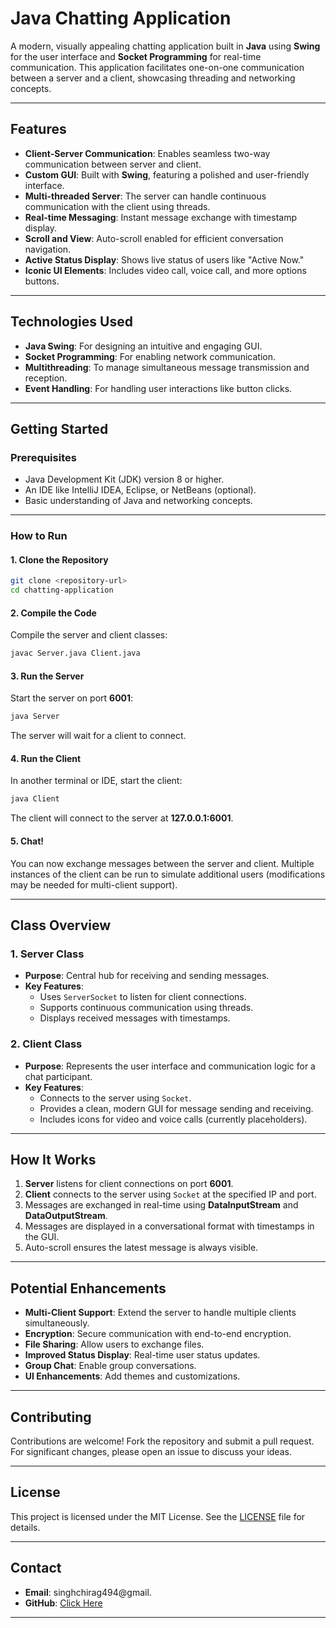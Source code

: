 
# **Java Chatting Application**

A modern, visually appealing chatting application built in **Java** using **Swing** for the user interface and **Socket Programming** for real-time communication. This application facilitates one-on-one communication between a server and a client, showcasing threading and networking concepts.

---

## **Features**

- **Client-Server Communication**: Enables seamless two-way communication between server and client.
- **Custom GUI**: Built with **Swing**, featuring a polished and user-friendly interface.
- **Multi-threaded Server**: The server can handle continuous communication with the client using threads.
- **Real-time Messaging**: Instant message exchange with timestamp display.
- **Scroll and View**: Auto-scroll enabled for efficient conversation navigation.
- **Active Status Display**: Shows live status of users like "Active Now."
- **Iconic UI Elements**: Includes video call, voice call, and more options buttons.

---

## **Technologies Used**

- **Java Swing**: For designing an intuitive and engaging GUI.
- **Socket Programming**: For enabling network communication.
- **Multithreading**: To manage simultaneous message transmission and reception.
- **Event Handling**: For handling user interactions like button clicks.

---

## **Getting Started**

### Prerequisites

- Java Development Kit (JDK) version 8 or higher.
- An IDE like IntelliJ IDEA, Eclipse, or NetBeans (optional).
- Basic understanding of Java and networking concepts.

---

### How to Run

#### **1. Clone the Repository**
```bash
git clone <repository-url>
cd chatting-application
```

#### **2. Compile the Code**
Compile the server and client classes:
```bash
javac Server.java Client.java
```

#### **3. Run the Server**
Start the server on port **6001**:
```bash
java Server
```
The server will wait for a client to connect.

#### **4. Run the Client**
In another terminal or IDE, start the client:
```bash
java Client
```
The client will connect to the server at **127.0.0.1:6001**.

#### **5. Chat!**
You can now exchange messages between the server and client. Multiple instances of the client can be run to simulate additional users (modifications may be needed for multi-client support).

---

## **Class Overview**

### **1. Server Class**
- **Purpose**: Central hub for receiving and sending messages.
- **Key Features**:
  - Uses `ServerSocket` to listen for client connections.
  - Supports continuous communication using threads.
  - Displays received messages with timestamps.

### **2. Client Class**
- **Purpose**: Represents the user interface and communication logic for a chat participant.
- **Key Features**:
  - Connects to the server using `Socket`.
  - Provides a clean, modern GUI for message sending and receiving.
  - Includes icons for video and voice calls (currently placeholders).

---

## **How It Works**

1. **Server** listens for client connections on port **6001**.
2. **Client** connects to the server using `Socket` at the specified IP and port.
3. Messages are exchanged in real-time using **DataInputStream** and **DataOutputStream**.
4. Messages are displayed in a conversational format with timestamps in the GUI.
5. Auto-scroll ensures the latest message is always visible.

---

## **Potential Enhancements**

- **Multi-Client Support**: Extend the server to handle multiple clients simultaneously.
- **Encryption**: Secure communication with end-to-end encryption.
- **File Sharing**: Allow users to exchange files.
- **Improved Status Display**: Real-time user status updates.
- **Group Chat**: Enable group conversations.
- **UI Enhancements**: Add themes and customizations.

---

## **Contributing**

Contributions are welcome! Fork the repository and submit a pull request. For significant changes, please open an issue to discuss your ideas.

---

## **License**

This project is licensed under the MIT License. See the [LICENSE](LICENSE) file for details.

---

## **Contact**

- **Email**: singhchirag494@gmail.
- **GitHub**: [Click Here](https://github.com/iamchirag06)

---
